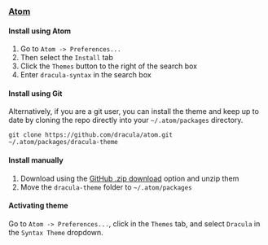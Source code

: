 ### [Atom](https://atom.io/)

#### Install using Atom

1. Go to `Atom -> Preferences...`
2. Then select the `Install` tab
3. Click the `Themes` button to the right of the search box
4. Enter `dracula-syntax` in the search box

#### Install using Git

Alternatively, if you are a git user, you can install the theme and keep up to date by cloning the repo directly into your `~/.atom/packages` directory.

    git clone https://github.com/dracula/atom.git ~/.atom/packages/dracula-theme

#### Install manually

1. Download using the [GitHub .zip download](https://github.com/dracula/atom/archive/master.zip) option and unzip them
2. Move the `dracula-theme` folder to `~/.atom/packages`

#### Activating theme

Go to `Atom -> Preferences...`, click in the `Themes` tab, and select `Dracula` in the `Syntax Theme` dropdown.
